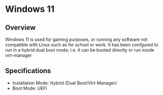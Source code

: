 # Windows 11

## Overview

Windows 11 is used for gaming purposes, or running any software not compatible with Linux such as for school or work. It has been confgured to run in a hybrid dual boot mode; i.e. it can be booted directly or run inside virt-manager

## Specifications

* Installation Mode: Hybrid (Dual Boot/Virt-Manager)
* Boot Mode: UEFI
